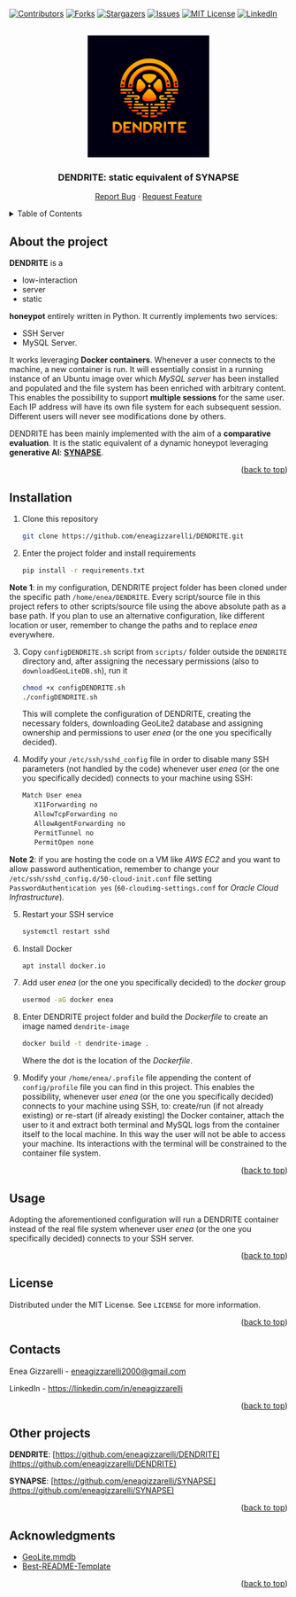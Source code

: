 <a name="readme-top"></a>

<!-- PROJECT SHIELDS -->
[![Contributors][contributors-shield]][contributors-url]
[![Forks][forks-shield]][forks-url]
[![Stargazers][stars-shield]][stars-url]
[![Issues][issues-shield]][issues-url]
[![MIT License][license-shield]][license-url]
[![LinkedIn][linkedin-shield]][linkedin-url]

<!-- PROJECT LOGO -->
<br />
<div align="center">
  <a href="https://github.com/eneagizzarelli/DENDRITE">
    <img src="DENDRITE_logo.png" alt="Logo" width="220" height="220">
  </a>

  <h3 align="center">DENDRITE: static equivalent of <a href="https://github.com/eneagizzarelli/SYNAPSE" style="text-decoration:none;">SYNAPSE</a></h3>

  <p align="center">
    <a href="https://github.com/eneagizzarelli/DENDRITE/issues/new?labels=bug&template=bug_report.md">Report Bug</a>
    ·
    <a href="https://github.com/eneagizzarelli/DENDRITE/issues/new?labels=enhancement&template=feature_request.md">Request Feature</a>
  </p>
</div>

<!-- TABLE OF CONTENTS -->
<details>
  <summary>Table of Contents</summary>
  <ol>
    <li><a href="#about-the-project">About the project</a></li>
    <li><a href="#installation">Installation</a></li>
    <li><a href="#usage">Usage</a></li>
    <li><a href="#license">License</a></li>
    <li><a href="#contacts">Contacts</a></li>
    <li><a href="#other-projects">Other projects</a></li>
    <li><a href="#acknowledgments">Acknowledgments</a></li>
  </ol>
</details>

<!-- ABOUT THE PROJECT -->
## About the project

**DENDRITE** is a 
- low-interaction 
- server
- static

**honeypot** entirely written in Python. It currently implements two services:
 - SSH Server
 - MySQL Server.

It works leveraging **Docker containers**. Whenever a user connects to the machine, a new container is run. It will essentially consist in a running instance of an Ubuntu image over which _MySQL server_ has been installed and populated and the file system has been enriched with arbitrary content. This enables the possibility to support **multiple sessions** for the same user. Each IP address will have its own file system for each subsequent session. Different users will never see modifications done by others.

DENDRITE has been mainly implemented with the aim of a **comparative evaluation**. It is the static equivalent of a dynamic honeypot leveraging **generative AI**: [**SYNAPSE**](https://github.com/eneagizzarelli/SYNAPSE).

<p align="right">(<a href="#readme-top">back to top</a>)</p>

## Installation

1. Clone this repository
   ```sh
   git clone https://github.com/eneagizzarelli/DENDRITE.git
   ```

2. Enter the project folder and install requirements
   ```sh
   pip install -r requirements.txt
   ```

**Note 1**: in my configuration, DENDRITE project folder has been cloned under the specific path `/home/enea/DENDRITE`. Every script/source file in this project refers to other scripts/source file using the above absolute path as a base path. If you plan to use an alternative configuration, like different location or user, remember to change the paths and to replace _enea_ everywhere.

3. Copy `configDENDRITE.sh` script from `scripts/` folder outside the `DENDRITE` directory and, after assigning the necessary permissions (also to `downloadGeoLiteDB.sh`), run it
   ```sh
   chmod +x configDENDRITE.sh
   ./configDENDRITE.sh
   ```
    This will complete the configuration of DENDRITE, creating the necessary folders, downloading GeoLite2 database and assigning ownership and permissions to user _enea_ (or the one you specifically decided).

4. Modify your `/etc/ssh/sshd_config` file in order to disable many SSH parameters (not handled by the code) whenever user _enea_ (or the one you specifically decided) connects to your machine using SSH:
   ```sh
   Match User enea
      X11Forwarding no
      AllowTcpForwarding no
      AllowAgentForwarding no
      PermitTunnel no
      PermitOpen none
   ```

**Note 2**: if you are hosting the code on a VM like _AWS EC2_ and you want to allow password authentication, remember to change your `/etc/ssh/sshd_config.d/50-cloud-init.conf` file setting `PasswordAuthentication yes` (`60-cloudimg-settings.conf` for _Oracle Cloud Infrastructure_).

5. Restart your SSH service
   ```sh
   systemctl restart sshd
   ```

6. Install Docker
   ```sh
   apt install docker.io
   ```

7. Add user _enea_ (or the one you specifically decided) to the _docker_ group
   ```sh
   usermod -aG docker enea
   ```

8. Enter DENDRITE project folder and build the _Dockerfile_ to create an image named `dendrite-image`
   ```sh
   docker build -t dendrite-image .
   ```
   Where the dot is the location of the _Dockerfile_.

9. Modify your `/home/enea/.profile` file appending the content of `config/profile` file you can find in this project. This enables the possibility, whenever user _enea_ (or the one you specifically decided) connects to your machine using SSH, to: create/run (if not already existing) or re-start (if already existing) the Docker container, attach the user to it and extract both terminal and MySQL logs from the container itself to the local machine. In this way the user will not be able to access your machine. Its interactions with the terminal will be constrained to the container file system.

<p align="right">(<a href="#readme-top">back to top</a>)</p>

<!-- USAGE EXAMPLES -->
## Usage

Adopting the aforementioned configuration will run a DENDRITE container instead of the real file system whenever user _enea_ (or the one you specifically decided) connects to your SSH server.

<p align="right">(<a href="#readme-top">back to top</a>)</p>

<!-- LICENSE -->
## License

Distributed under the MIT License. See `LICENSE` for more information.

<p align="right">(<a href="#readme-top">back to top</a>)</p>

<!-- CONTACT -->
## Contacts

Enea Gizzarelli - eneagizzarelli2000@gmail.com

LinkedIn - https://linkedin.com/in/eneagizzarelli

<p align="right">(<a href="#readme-top">back to top</a>)</p>

<!-- OTHER PROJECTS -->
## Other projects

**DENDRITE**: [https://github.com/eneagizzarelli/DENDRITE](https://github.com/eneagizzarelli/DENDRITE)

**SYNAPSE**: [https://github.com/eneagizzarelli/SYNAPSE](https://github.com/eneagizzarelli/SYNAPSE)

<p align="right">(<a href="#readme-top">back to top</a>)</p>

<!-- ACKNOWLEDGMENTS -->
## Acknowledgments

- [GeoLite.mmdb](https://github.com/P3TERX/GeoLite.mmdb)
- [Best-README-Template](https://github.com/othneildrew/Best-README-Template)

<p align="right">(<a href="#readme-top">back to top</a>)</p>

<!-- MARKDOWN LINKS -->
[contributors-shield]: https://img.shields.io/github/contributors/eneagizzarelli/dendrite.svg?style=for-the-badge
[contributors-url]: https://github.com/eneagizzarelli/dendrite/graphs/contributors

[forks-shield]: https://img.shields.io/github/forks/eneagizzarelli/dendrite.svg?style=for-the-badge
[forks-url]: https://github.com/eneagizzarelli/dendrite/network/members

[stars-shield]: https://img.shields.io/github/stars/eneagizzarelli/dendrite.svg?style=for-the-badge
[stars-url]: https://github.com/eneagizzarelli/dendrite/stargazers

[issues-shield]: https://img.shields.io/github/issues/eneagizzarelli/dendrite.svg?style=for-the-badge
[issues-url]: https://github.com/eneagizzarelli/dendrite/issues

[license-shield]: https://img.shields.io/github/license/eneagizzarelli/dendrite.svg?style=for-the-badge
[license-url]: https://github.com/eneagizzarelli/dendrite/blob/main/LICENSE

[linkedin-shield]: https://img.shields.io/badge/-LinkedIn-black.svg?style=for-the-badge&logo=linkedin&colorB=555
[linkedin-url]: https://linkedin.com/in/eneagizzarelli
